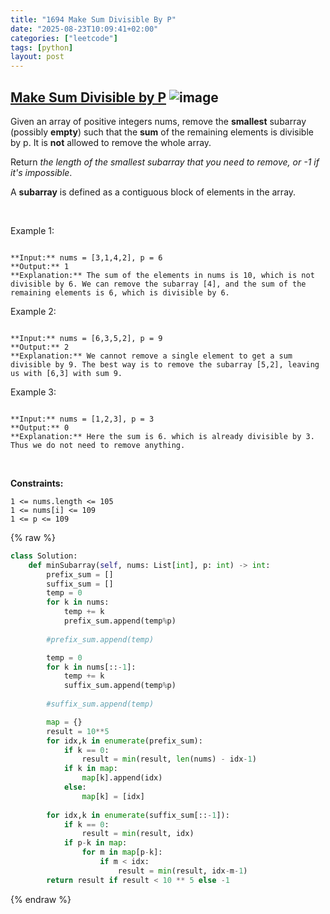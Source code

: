 ```yaml
---
title: "1694 Make Sum Divisible By P"
date: "2025-08-23T10:09:41+02:00"
categories: ["leetcode"]
tags: [python]
layout: post
---
```


## [Make Sum Divisible by P](https://leetcode.com/problems/make-sum-divisible-by-p) ![image](https://img.shields.io/badge/Difficulty-Medium-orange)

Given an array of positive integers nums, remove the **smallest** subarray (possibly **empty**) such that the **sum** of the remaining elements is divisible by p. It is **not** allowed to remove the whole array.

Return *the length of the smallest subarray that you need to remove, or *-1* if it's impossible*.

A **subarray** is defined as a contiguous block of elements in the array.

 

Example 1:

```

**Input:** nums = [3,1,4,2], p = 6
**Output:** 1
**Explanation:** The sum of the elements in nums is 10, which is not divisible by 6. We can remove the subarray [4], and the sum of the remaining elements is 6, which is divisible by 6.

```

Example 2:

```

**Input:** nums = [6,3,5,2], p = 9
**Output:** 2
**Explanation:** We cannot remove a single element to get a sum divisible by 9. The best way is to remove the subarray [5,2], leaving us with [6,3] with sum 9.

```

Example 3:

```

**Input:** nums = [1,2,3], p = 3
**Output:** 0
**Explanation:** Here the sum is 6. which is already divisible by 3. Thus we do not need to remove anything.

```

 

**Constraints:**

	1 <= nums.length <= 105
	1 <= nums[i] <= 109
	1 <= p <= 109

{% raw %}
```python
class Solution:
    def minSubarray(self, nums: List[int], p: int) -> int:
        prefix_sum = []
        suffix_sum = []
        temp = 0
        for k in nums:
            temp += k
            prefix_sum.append(temp%p)
            
        #prefix_sum.append(temp)

        temp = 0
        for k in nums[::-1]:
            temp += k
            suffix_sum.append(temp%p)
            
        #suffix_sum.append(temp)

        map = {}
        result = 10**5
        for idx,k in enumerate(prefix_sum):
            if k == 0:
                result = min(result, len(nums) - idx-1)
            if k in map:
                map[k].append(idx)
            else:
                map[k] = [idx]
           
        for idx,k in enumerate(suffix_sum[::-1]):
            if k == 0:
                result = min(result, idx)
            if p-k in map:
                for m in map[p-k]:
                    if m < idx:
                        result = min(result, idx-m-1)
        return result if result < 10 ** 5 else -1
```
{% endraw %}
